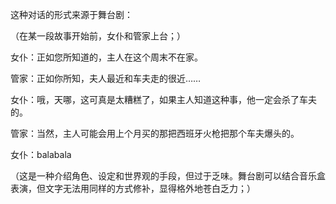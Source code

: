 这种对话的形式来源于舞台剧：

（在某一段故事开始前，女仆和管家上台；）

女仆：正如您所知道的，主人在这个周末不在家。

管家：正如你所知，夫人最近和车夫走的很近……

女仆：哦，天哪，这可真是太糟糕了，如果主人知道这种事，他一定会杀了车夫的。

管家：当然，主人可能会用上个月买的那把西班牙火枪把那个车夫爆头的。

女仆：balabala


（这是一种介绍角色、设定和世界观的手段，但过于乏味。舞台剧可以结合音乐盒表演，但文字无法用同样的方式修补，显得格外地苍白乏力；）

